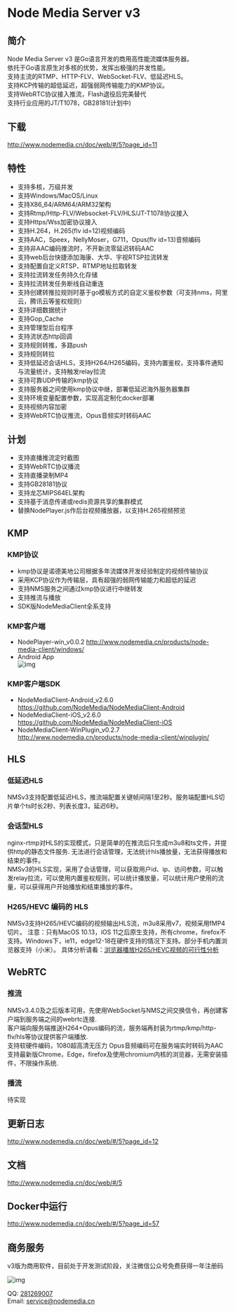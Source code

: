 # Node Media Server v3

## 简介
Node Media Server v3 是Go语言开发的商用高性能流媒体服务器。  
依托于Go语言原生对多核的优势，发挥出极强的并发性能。  
支持主流的RTMP、HTTP-FLV、WebSocket-FLV、低延迟HLS。  
支持KCP传输的超低延迟，超强弱网传输能力的KMP协议。  
支持WebRTC协议接入推流，Flash退役后完美替代  
支持行业应用的JT/T1078，GB28181(计划中)  

## 下载
http://www.nodemedia.cn/doc/web/#/5?page_id=11

## 特性
* 支持多核，万级并发
* 支持Windows/MacOS/Linux 
* 支持X86_64/ARM64/ARM32架构
* 支持Rtmp/Http-FLV/Websocket-FLV/HLS/JT-T1078协议接入
* 支持Https/Wss加密协议接入
* 支持H.264，H.265(flv id=12)视频编码
* 支持AAC，Speex，NellyMoser，G711，Opus(flv id=13)音频编码
* 支持非AAC编码推流时，不开新流零延迟转码AAC
* 支持web后台快捷添加海康、大华、宇视RTSP拉流转发
* 支持配置自定义RTSP、RTMP地址拉取转发
* 支持拉流转发任务持久化存储
* 支持拉流转发任务断线自动重连
* 支持创建转推拉规则时基于go模板方式的自定义鉴权参数（可支持nms，阿里云，腾讯云等鉴权规则）
* 支持详细数据统计
* 支持Gop_Cache
* 支持管理型后台程序
* 支持流状态http回调
* 支持规则转推，多路push
* 支持规则转拉
* 支持低延迟会话HLS，支持H264/H265编码，支持内置鉴权，支持事件通知与流量统计，支持触发relay拉流
* 支持可靠UDP传输的kmp协议
* 支持服务器之间使用kmp协议中继，部署低延迟海外服务器集群
* 支持环境变量配置参数，实现高定制化docker部署
* 支持视频内容加密
* 支持WebRTC协议推流，Opus音频实时转码AAC

## 计划
* 支持直播推流定时截图
* 支持WebRTC协议播流
* 支持直播录制MP4
* 支持GB28181协议
* 支持龙芯MIPS64EL架构
* 支持基于消息传递或redis资源共享的集群模式
* 替换NodePlayer.js作后台视频播放器，以支持H.265视频预览

## KMP
### KMP协议
* kmp协议是诺德美地公司根据多年流媒体开发经验制定的视频传输协议  
* 采用KCP协议作为传输层，具有超强的弱网传输能力和超低的延迟  
* 支持NMS服务之间通过kmp协议进行中继转发
* 支持推流与播放
* SDK版NodeMediaClient全系支持  

### KMP客户端
* NodePlayer-win_v0.0.2 http://www.nodemedia.cn/products/node-media-client/windows/
* Android App  
![img](https://www.nodemedia.cn/uploads/apk.png)

### KMP客户端SDK
* NodeMediaClient-Android_v2.6.0 https://github.com/NodeMedia/NodeMediaClient-Android
* NodeMediaClient-iOS_v2.6.0 https://github.com/NodeMedia/NodeMediaClient-iOS
* NodeMediaClient-WinPlugin_v0.2.7 http://www.nodemedia.cn/products/node-media-client/winplugin/ 

## HLS
### 低延迟HLS
NMSv3支持配置低延迟HLS，推流端配置关键帧间隔1至2秒。服务端配置HLS切片单个ts时长2秒、列表长度3，延迟6秒。

### 会话型HLS
nginx-rtmp对HLS的实现模式，只是简单的在推流后只生成m3u8和ts文件，并提供http的静态文件服务. 无法进行会话管理，无法统计hls播放量，无法获得播放和结束的事件。  
NMSv3的HLS实现，采用了会话管理，可以获取用户id、ip、访问参数，可以触发relay拉流，可以使用内置鉴权规则，可以统计播放量，可以统计用户使用的流量，可以获得用户开始播放和结束播放的事件。

### H265/HEVC 编码的 HLS
NMSv3支持H265/HEVC编码的视频输出HLS流，m3u8采用v7，视频采用fMP4切片。
注意：只有MacOS 10.13，iOS 11之后原生支持，所有chrome，firefox不支持。Windows下，ie11，edge12-18在硬件支持的情况下支持。部分手机内置浏览器支持（小米）。
具体分析请看：[浏览器播放H265/HEVC视频的可行性分析](http://bashell.nodemedia.cn/archives/%e6%b5%8f%e8%a7%88%e5%99%a8%e6%92%ad%e6%94%beh265-hevc%e8%a7%86%e9%a2%91%e7%9a%84%e5%8f%af%e8%a1%8c%e6%80%a7%e5%88%86%e6%9e%90.html)

## WebRTC
### 推流
NMSv3.4.0及之后版本可用，先使用WebSocket与NMS之间交换信令，再创建客户端到服务端之间的webrtc连接.  
客户端向服务端推送H264+Opus编码的流，服务端再封装为rtmp/kmp/http-flv/hls等协议提供客户端播放.  
支持软硬件编码，1080超高清无压力
Opus音频编码可在服务端实时转码为AAC  
支持最新版Chrome，Edge，firefox及使用chromium内核的浏览器，无需安装插件，不限操作系统.  

### 播流
待实现

## 更新日志
http://www.nodemedia.cn/doc/web/#/5?page_id=12

## 文档
http://www.nodemedia.cn/doc/web/#/5

## Docker中运行
http://www.nodemedia.cn/doc/web/#/5?page_id=57

## 商务服务
v3版为商用软件，目前处于开发测试阶段，关注微信公众号免费获得一年注册码

![img](https://cdn.nodemedia.cn/img/qrcode_for_gh_d91d27074220_344.jpg)

QQ: [281269007](http://wpa.qq.com/msgrd?v=3&uin=281269007&site=qq&menu=yes)  
Email: service@nodemedia.cn
